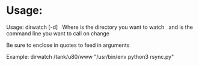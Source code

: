 # Usage:

Usage: dirwatch [-d] <directory> <commandline> &nbsp;
Where <directory> is the directory you want to watch &nbsp;
and <commandline> is the command line you want to call on change &nbsp;

Be sure to enclose <commandline> in quotes to feed in arguments &nbsp;

Example: dirwatch /tank/u80/www "/usr/bin/env python3 rsync.py" &nbsp;
